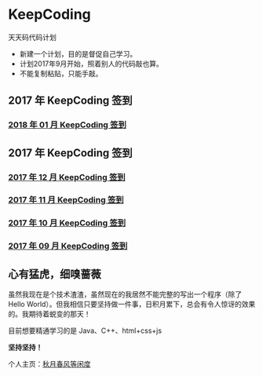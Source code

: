 # KeepCoding

天天码代码计划

- 新建一个计划，目的是督促自己学习。
- 计划2017年9月开始，照着别人的代码敲也算。
- 不能复制粘贴，只能手敲。

## 2017 年 KeepCoding 签到

<h3><a href="2018/01">2018 年 01 月 KeepCoding 签到</a></h3>

## 2017 年 KeepCoding 签到

<h3><a href="2017/12">2017 年 12 月 KeepCoding 签到</a></h3>
<h3><a href="2017/11">2017 年 11 月 KeepCoding 签到</a></h3>
<h3><a href="2017/10">2017 年 10 月 KeepCoding 签到</a></h3>
<h3><a href="2017/09">2017 年 09 月 KeepCoding 签到</a></h3>

## 心有猛虎，细嗅蔷薇

虽然我现在是个技术渣渣，虽然现在的我居然不能完整的写出一个程序（除了Hello World）。但我相信只要坚持做一件事，日积月累下，总会有令人惊讶的效果的。我期待着蜕变的那天！

目前想要精通学习的是 Java、C++、html+css+js

**坚持坚持！**

个人主页：<a href="http://renkaigis.com/" target="_blank">秋月春风等闲度</a>